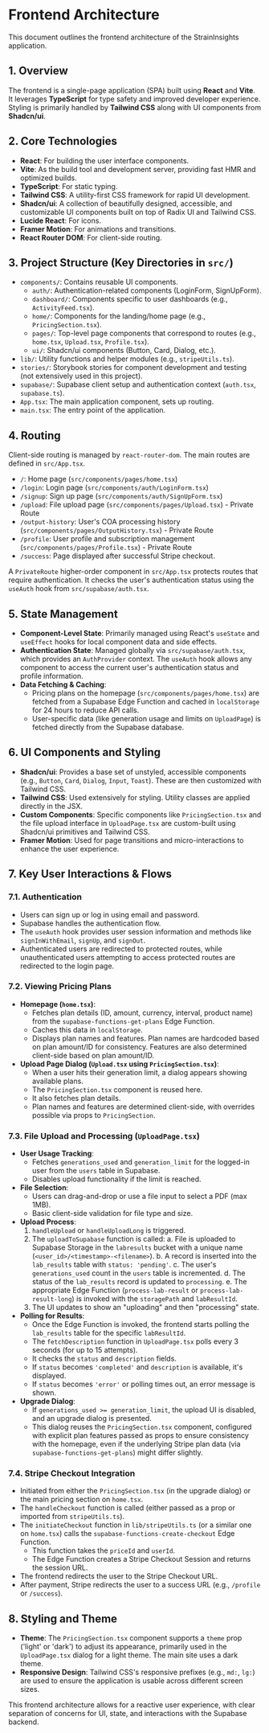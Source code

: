 # Frontend Architecture

This document outlines the frontend architecture of the StrainInsights application.

## 1. Overview

The frontend is a single-page application (SPA) built using **React** and **Vite**. It leverages **TypeScript** for type safety and improved developer experience. Styling is primarily handled by **Tailwind CSS** along with UI components from **Shadcn/ui**.

## 2. Core Technologies

-   **React**: For building the user interface components.
-   **Vite**: As the build tool and development server, providing fast HMR and optimized builds.
-   **TypeScript**: For static typing.
-   **Tailwind CSS**: A utility-first CSS framework for rapid UI development.
-   **Shadcn/ui**: A collection of beautifully designed, accessible, and customizable UI components built on top of Radix UI and Tailwind CSS.
-   **Lucide React**: For icons.
-   **Framer Motion**: For animations and transitions.
-   **React Router DOM**: For client-side routing.

## 3. Project Structure (Key Directories in `src/`)

-   `components/`: Contains reusable UI components.
    -   `auth/`: Authentication-related components (LoginForm, SignUpForm).
    -   `dashboard/`: Components specific to user dashboards (e.g., `ActivityFeed.tsx`).
    -   `home/`: Components for the landing/home page (e.g., `PricingSection.tsx`).
    -   `pages/`: Top-level page components that correspond to routes (e.g., `home.tsx`, `Upload.tsx`, `Profile.tsx`).
    -   `ui/`: Shadcn/ui components (Button, Card, Dialog, etc.).
-   `lib/`: Utility functions and helper modules (e.g., `stripeUtils.ts`).
-   `stories/`: Storybook stories for component development and testing (not extensively used in this project).
-   `supabase/`: Supabase client setup and authentication context (`auth.tsx`, `supabase.ts`).
-   `App.tsx`: The main application component, sets up routing.
-   `main.tsx`: The entry point of the application.

## 4. Routing

Client-side routing is managed by `react-router-dom`. The main routes are defined in `src/App.tsx`.

-   `/`: Home page (`src/components/pages/home.tsx`)
-   `/login`: Login page (`src/components/auth/LoginForm.tsx`)
-   `/signup`: Sign up page (`src/components/auth/SignUpForm.tsx`)
-   `/upload`: File upload page (`src/components/pages/Upload.tsx`) - Private Route
-   `/output-history`: User's COA processing history (`src/components/pages/OutputHistory.tsx`) - Private Route
-   `/profile`: User profile and subscription management (`src/components/pages/Profile.tsx`) - Private Route
-   `/success`: Page displayed after successful Stripe checkout.

A `PrivateRoute` higher-order component in `src/App.tsx` protects routes that require authentication. It checks the user's authentication status using the `useAuth` hook from `src/supabase/auth.tsx`.

## 5. State Management

-   **Component-Level State**: Primarily managed using React's `useState` and `useEffect` hooks for local component data and side effects.
-   **Authentication State**: Managed globally via `src/supabase/auth.tsx`, which provides an `AuthProvider` context. The `useAuth` hook allows any component to access the current user's authentication status and profile information.
-   **Data Fetching & Caching**:
    -   Pricing plans on the homepage (`src/components/pages/home.tsx`) are fetched from a Supabase Edge Function and cached in `localStorage` for 24 hours to reduce API calls.
    -   User-specific data (like generation usage and limits on `UploadPage`) is fetched directly from the Supabase database.

## 6. UI Components and Styling

-   **Shadcn/ui**: Provides a base set of unstyled, accessible components (e.g., `Button`, `Card`, `Dialog`, `Input`, `Toast`). These are then customized with Tailwind CSS.
-   **Tailwind CSS**: Used extensively for styling. Utility classes are applied directly in the JSX.
-   **Custom Components**: Specific components like `PricingSection.tsx` and the file upload interface in `UploadPage.tsx` are custom-built using Shadcn/ui primitives and Tailwind CSS.
-   **Framer Motion**: Used for page transitions and micro-interactions to enhance the user experience.

## 7. Key User Interactions & Flows

### 7.1. Authentication

-   Users can sign up or log in using email and password.
-   Supabase handles the authentication flow.
-   The `useAuth` hook provides user session information and methods like `signInWithEmail`, `signUp`, and `signOut`.
-   Authenticated users are redirected to protected routes, while unauthenticated users attempting to access protected routes are redirected to the login page.

### 7.2. Viewing Pricing Plans

-   **Homepage (`home.tsx`)**:
    -   Fetches plan details (ID, amount, currency, interval, product name) from the `supabase-functions-get-plans` Edge Function.
    -   Caches this data in `localStorage`.
    -   Displays plan names and features. Plan names are hardcoded based on plan amount/ID for consistency. Features are also determined client-side based on plan amount/ID.
-   **Upload Page Dialog (`Upload.tsx` using `PricingSection.tsx`)**:
    -   When a user hits their generation limit, a dialog appears showing available plans.
    -   The `PricingSection.tsx` component is reused here.
    -   It also fetches plan details.
    -   Plan names and features are determined client-side, with overrides possible via props to `PricingSection`.

### 7.3. File Upload and Processing (`UploadPage.tsx`)

-   **User Usage Tracking**:
    -   Fetches `generations_used` and `generation_limit` for the logged-in user from the `users` table in Supabase.
    -   Disables upload functionality if the limit is reached.
-   **File Selection**:
    -   Users can drag-and-drop or use a file input to select a PDF (max 1MB).
    -   Basic client-side validation for file type and size.
-   **Upload Process**:
    1.  `handleUpload` or `handleUploadLong` is triggered.
    2.  The `uploadToSupabase` function is called:
        a.  File is uploaded to Supabase Storage in the `labresults` bucket with a unique name (`<user_id>/<timestamp>-<filename>`).
        b.  A record is inserted into the `lab_results` table with `status: 'pending'`.
        c.  The user's `generations_used` count in the `users` table is incremented.
        d.  The status of the `lab_results` record is updated to `processing`.
        e.  The appropriate Edge Function (`process-lab-result` or `process-lab-result-long`) is invoked with the `storagePath` and `labResultId`.
    3.  The UI updates to show an "uploading" and then "processing" state.
-   **Polling for Results**:
    -   Once the Edge Function is invoked, the frontend starts polling the `lab_results` table for the specific `labResultId`.
    -   The `fetchDescription` function in `UploadPage.tsx` polls every 3 seconds (for up to 15 attempts).
    -   It checks the `status` and `description` fields.
    -   If `status` becomes `'completed'` and `description` is available, it's displayed.
    -   If `status` becomes `'error'` or polling times out, an error message is shown.
-   **Upgrade Dialog**:
    -   If `generations_used >= generation_limit`, the upload UI is disabled, and an upgrade dialog is presented.
    -   This dialog reuses the `PricingSection.tsx` component, configured with explicit plan features passed as props to ensure consistency with the homepage, even if the underlying Stripe plan data (via `supabase-functions-get-plans`) might differ slightly.

### 7.4. Stripe Checkout Integration

-   Initiated from either the `PricingSection.tsx` (in the upgrade dialog) or the main pricing section on `home.tsx`.
-   The `handleCheckout` function is called (either passed as a prop or imported from `stripeUtils.ts`).
-   The `initiateCheckout` function in `lib/stripeUtils.ts` (or a similar one on `home.tsx`) calls the `supabase-functions-create-checkout` Edge Function.
    -   This function takes the `priceId` and `userId`.
    -   The Edge Function creates a Stripe Checkout Session and returns the session URL.
-   The frontend redirects the user to the Stripe Checkout URL.
-   After payment, Stripe redirects the user to a success URL (e.g., `/profile` or `/success`).

## 8. Styling and Theme

-   **Theme**: The `PricingSection.tsx` component supports a `theme` prop ('light' or 'dark') to adjust its appearance, primarily used in the `UploadPage.tsx` dialog for a light theme. The main site uses a dark theme.
-   **Responsive Design**: Tailwind CSS's responsive prefixes (e.g., `md:`, `lg:`) are used to ensure the application is usable across different screen sizes.

This frontend architecture allows for a reactive user experience, with clear separation of concerns for UI, state, and interactions with the Supabase backend. 